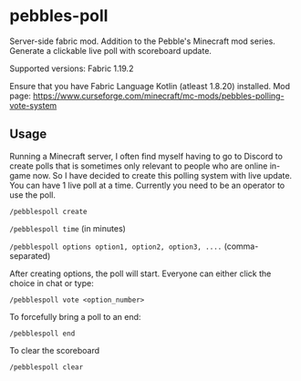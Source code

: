 # pebbles-poll
Server-side fabric mod. Addition to the Pebble's Minecraft mod series. Generate a clickable live poll with scoreboard update.

Supported versions:
Fabric 1.19.2

Ensure that you have Fabric Language Kotlin (atleast 1.8.20) installed.
Mod page:
https://www.curseforge.com/minecraft/mc-mods/pebbles-polling-vote-system 

 
## Usage
Running a Minecraft server, I often find myself having to go to Discord to create polls that is sometimes only relevant to people who are online in-game now. So I have decided to create this polling system with live update. You can have 1 live poll at a time. Currently you need to be an operator to use the poll.

 

`/pebblespoll create` <question>

`/pebblespoll time` (in minutes)

`/pebblespoll options option1, option2, option3, ....` (comma-separated)

 

After creating options, the poll will start. Everyone can either click the choice in chat or type:

`/pebblespoll vote <option_number>`

 

 To forcefully bring a poll to an end:

`/pebblespoll end`

 

To clear the scoreboard

`/pebblespoll clear`
